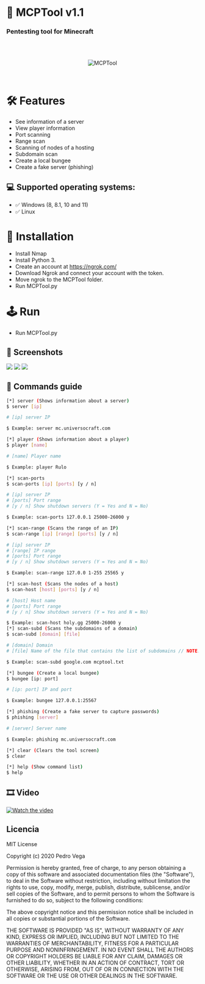 # 🧨  MCPTool v1.1

<h3> Pentesting tool for Minecraft </h3>
<br/>
</br>
<p align="center">
<img src="https://github.com/wrrulos/Imagenes-Github/blob/main/MCPTool/MCPTool.png" title="MCPTool">
</p>
<br/>

# 🛠 Features

* See information of a server
* View player information
* Port scanning
* Range scan
* Scanning of nodes of a hosting
* Subdomain scan
* Create a local bungee
* Create a fake server (phishing)

## 💻 Supported operating systems:

* ✅ Windows (8, 8.1, 10 and 11)
* ✅ Linux

# 🔧 Installation 

* Install Nmap
* Install Python 3.
* Create an account at https://ngrok.com/
* Download Ngrok and connect your account with the token.
* Move ngrok to the MCPTool folder.
* Run MCPTool.py

# 🕹 Run

* Run MCPTool.py 

## 📸 Screenshots

<img src="https://github.com/wrrulos/Imagenes-Github/blob/main/MCPTool/1.PNG.jpg">
<img src="https://github.com/wrrulos/Imagenes-Github/blob/main/MCPTool/2.PNG.jpg">
<img src="https://github.com/wrrulos/Imagenes-Github/blob/main/MCPTool/3.PNG.jpg">

## 📝 Commands guide

```bash
[*] server (Shows information about a server)
$ server [ip]

# [ip] server IP

$ Example: server mc.universocraft.com

[*] player (Shows information about a player)
$ player [name]

# [name] Player name

$ Example: player Rulo

[*] scan-ports
$ scan-ports [ip] [ports] [y / n]

# [ip] server IP
# [ports] Port range
# [y / n] Show shutdown servers (Y = Yes and N = No)

$ Example: scan-ports 127.0.0.1 25000-26000 y

[*] scan-range (Scans the range of an IP)
$ scan-range [ip] [range] [ports] [y / n]

# [ip] server IP
# [range] IP range
# [ports] Port range
# [y / n] Show shutdown servers (Y = Yes and N = No)

$ Example: scan-range 127.0.0 1-255 25565 y

[*] scan-host (Scans the nodes of a host)
$ scan-host [host] [ports] [y / n]

# [host] Host name
# [ports] Port range
# [y / n] Show shutdown servers (Y = Yes and N = No)

$ Example: scan-host holy.gg 25000-26000 y
[*] scan-subd (Scans the subdomains of a domain)
$ scan-subd [domain] [file]

# [domain] Domain
# [file] Name of the file that contains the list of subdomains // NOTE: You can add a custom list in / config / subdomains

$ Example: scan-subd google.com mcptool.txt

[*] bungee (Create a local bungee)
$ bungee [ip: port]

# [ip: port] IP and port

$ Example: bungee 127.0.0.1:25567

[*] phishing (Create a fake server to capture passwords)
$ phishing [server]

# [server] Server name

$ Example: phishing mc.universocraft.com

[*] clear (Clears the tool screen)
$ clear

[*] help (Show command list)
$ help
```

## 🎞 Video 
[![Watch the video](https://youtu.be/)](https://youtu.be/9m7KNd9EHBI)

## Licencia 

MIT License

Copyright (c) 2020 Pedro Vega

Permission is hereby granted, free of charge, to any person obtaining a copy
of this software and associated documentation files (the "Software"), to deal
in the Software without restriction, including without limitation the rights
to use, copy, modify, merge, publish, distribute, sublicense, and/or sell
copies of the Software, and to permit persons to whom the Software is
furnished to do so, subject to the following conditions:

The above copyright notice and this permission notice shall be included in all
copies or substantial portions of the Software.

THE SOFTWARE IS PROVIDED "AS IS", WITHOUT WARRANTY OF ANY KIND, EXPRESS OR
IMPLIED, INCLUDING BUT NOT LIMITED TO THE WARRANTIES OF MERCHANTABILITY,
FITNESS FOR A PARTICULAR PURPOSE AND NONINFRINGEMENT. IN NO EVENT SHALL THE
AUTHORS OR COPYRIGHT HOLDERS BE LIABLE FOR ANY CLAIM, DAMAGES OR OTHER
LIABILITY, WHETHER IN AN ACTION OF CONTRACT, TORT OR OTHERWISE, ARISING FROM,
OUT OF OR IN CONNECTION WITH THE SOFTWARE OR THE USE OR OTHER DEALINGS IN THE
SOFTWARE.

 
